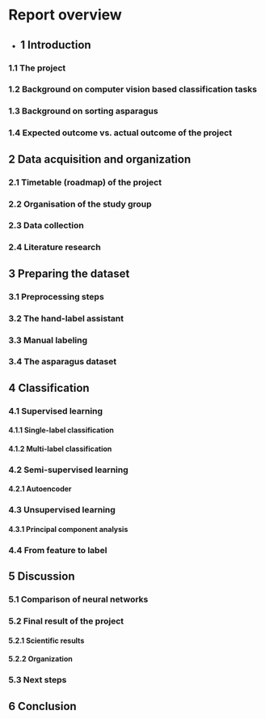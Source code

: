 # Report overview

* ## 1 Introduction
### 1.1 The project
### 1.2 Background on computer vision based classification tasks
### 1.3 Background on sorting asparagus
### 1.4 Expected outcome vs. actual outcome of the project

## 2 Data acquisition and organization
### 2.1 Timetable (roadmap) of the project
### 2.2 Organisation of the study group
### 2.3 Data collection
### 2.4 Literature research

## 3 Preparing the dataset
### 3.1 Preprocessing steps
### 3.2 The hand-label assistant
### 3.3 Manual labeling
### 3.4 The asparagus dataset

## 4 Classification
### 4.1 Supervised learning
#### 4.1.1 Single-label classification
#### 4.1.2 Multi-label classification
### 4.2 Semi-supervised learning
#### 4.2.1 Autoencoder
### 4.3 Unsupervised learning
#### 4.3.1 Principal component analysis
### 4.4 From feature to label

## 5 Discussion
### 5.1 Comparison of neural networks
### 5.2 Final result of the project
#### 5.2.1 Scientific results
#### 5.2.2 Organization 
### 5.3 Next steps

## 6 Conclusion
